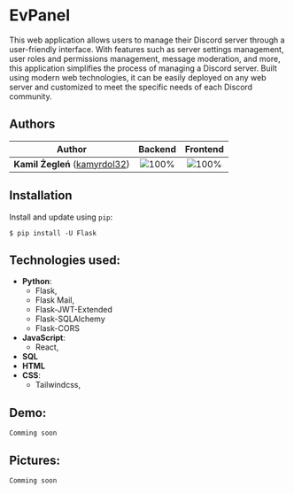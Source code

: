 # EvPanel

This web application allows users to manage their Discord server through a user-friendly interface. With features such as server settings management, user roles and permissions management, message moderation, and more, this application simplifies the process of managing a Discord server. Built using modern web technologies, it can be easily deployed on any web server and customized to meet the specific needs of each Discord community.


## Authors

| Author | Backend | Frontend |
| :---: | :---: | :---: |
| **Kamil Żegleń** ([kamyrdol32](https://github.com/kamyrdol32))  | ![100%](https://progress-bar.dev/100)  | ![100%](https://progress-bar.dev/100)  |

## Installation

Install and update using `pip`:

    $ pip install -U Flask

## Technologies used:
  - **Python**:
      - Flask,
      - Flask Mail,
      - Flask-JWT-Extended
      - Flask-SQLAlchemy
      - Flask-CORS
  - **JavaScript**:
      - React,
  - **SQL**
  - **HTML**
  - **CSS**:
    - Tailwindcss,
    
## Demo:
`Comming soon`
    
## Pictures:
`Comming soon`
